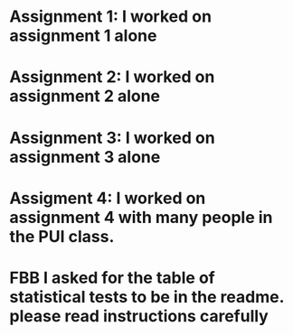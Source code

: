 # Assignment 1: I worked on assignment 1 alone

# Assignment 2: I worked on assignment 2 alone

# Assignment 3: I worked on assignment 3 alone

# Assigment 4:  I worked on assignment 4 with many people in the PUI class.  

# FBB I asked for the table of statistical tests to be in the readme. please read instructions carefully
